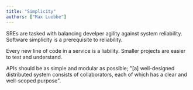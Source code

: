 ```yaml
---
title: "Simplicity"
authors: ["Max Luebbe"]
---
```


SREs are tasked with balancing develper agility against system reliability. Software simplicity is a prerequisite to reliability.

Every new line of code in a service is a liability. Smaller projects are easier to test and understand.

APIs should be as simple and modular as possible; "[a] well-designed distributed system consists of collaborators, each of which has a clear and well-scoped purpose".
